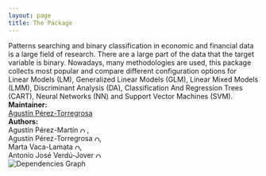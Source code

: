 ```yaml
---
layout: page
title: The Package
---
```


<div class="row">

<div class="col-md-7">
  Patterns searching and binary classification in economic and financial data is a large field of research. There are a large part of the data that the target variable is binary. Nowadays, many methodologies are used, this package collects most popular and compare different configuration options for Linear Models (LM), Generalized Linear Models (GLM), Linear Mixed Models (LMM), Discriminant Analysis (DA), Classification And Regression Trees (CART), Neural Networks (NN) and Support Vector Machines (SVM).
</div>

<div class="col-md-5">
  <b> Maintainer:</b> <br>
  <a href="mailto:agustin.perez01@goumh.umh.es">Agustín Pérez-Torregrosa</a>
<br>
  <b> Authors:</b><br>
  Agustín Pérez-Martín <a href="https://orcid.org/0000-0003-4994-3176"> <img style="width:10px" alt="ORCID ICON" src="https://cran.r-project.org/web/orcid.svg"></a> , <br>
  Agustín Pérez-Torregrosa <a href="https://orcid.org/0000-0001-5658-4795"> <img style="width:10px" alt="ORCID ICON" src="https://cran.r-project.org/web/orcid.svg"></a>, <br>
  Marta Vaca-Lamata <a href="https://orcid.org/0000-0001-8496-5579"> <img style="width:10px" alt="ORCID ICON" src="https://cran.r-project.org/web/orcid.svg"></a>, <br>
  Antonio José Verdú-Jover <a href="https://orcid.org/0000-0002-6201-7196"> <img style="width:10px" alt="ORCID ICON" src="https://cran.r-project.org/web/orcid.svg"></a>

</div>

<img alt="Dependencies Graph" src="https://cran.microsoft.com/packagedata/graphs/OptimClassifier.png">

